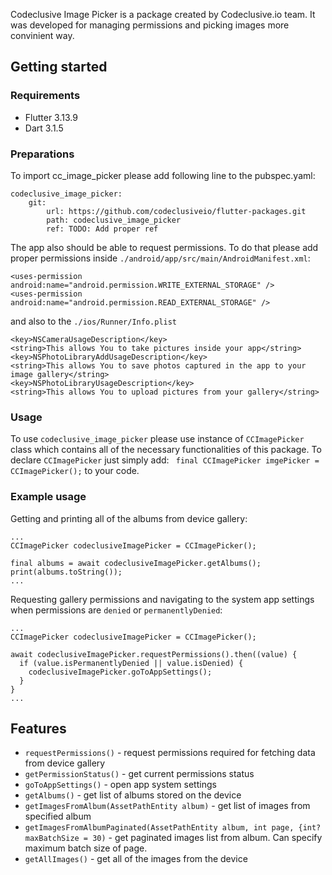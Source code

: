 Codeclusive Image Picker is a package created by Codeclusive.io team. It was developed for managing permissions and picking images more convinient way. 


## Getting started

### Requirements
- Flutter 3.13.9
- Dart 3.1.5

### Preparations 
To import cc_image_picker please add following line to the pubspec.yaml:

```dependencies:
codeclusive_image_picker:
    git:
        url: https://github.com/codeclusiveio/flutter-packages.git
        path: codeclusive_image_picker
        ref: TODO: Add proper ref
```

The app also should be able to request permissions. To do that please add proper permissions inside ```./android/app/src/main/AndroidManifest.xml```:
```
<uses-permission android:name="android.permission.WRITE_EXTERNAL_STORAGE" />
<uses-permission android:name="android.permission.READ_EXTERNAL_STORAGE" />
```

and also to the ```./ios/Runner/Info.plist```
```
<key>NSCameraUsageDescription</key>
<string>This allows You to take pictures inside your app</string>
<key>NSPhotoLibraryAddUsageDescription</key>
<string>This allows You to save photos captured in the app to your image gallery</string>
<key>NSPhotoLibraryUsageDescription</key>
<string>This allows You to upload pictures from your gallery</string>
```

### Usage
To use ```codeclusive_image_picker``` please use instance of ```CCImagePicker``` class which contains all of the necessary functionalities of this package. 
To declare ```CCImagePicker``` just simply add: ``` final CCImagePicker imgePicker = CCImagePicker();``` to your code.

### Example usage
Getting and printing all of the albums from device gallery:
```
...
CCImagePicker codeclusiveImagePicker = CCImagePicker();

final albums = await codeclusiveImagePicker.getAlbums();
print(albums.toString());
...
```

Requesting gallery permissions and navigating to the system app settings when permissions are ```denied``` or ```permanentlyDenied```:
```
...
CCImagePicker codeclusiveImagePicker = CCImagePicker();

await codeclusiveImagePicker.requestPermissions().then((value) {
  if (value.isPermanentlyDenied || value.isDenied) {
    codeclusiveImagePicker.goToAppSettings();
  }
}
...
```

## Features

- ```requestPermissions()``` - request permissions required for fetching data from device gallery
- ```getPermissionStatus()``` - get current permissions status
- ```goToAppSettings()``` - open app system settings
- ```getAlbums()``` - get list of albums stored on the device
- ```getImagesFromAlbum(AssetPathEntity album)``` - get list of images from specified album
- ```getImagesFromAlbumPaginated(AssetPathEntity album, int page, {int? maxBatchSize = 30)``` - get paginated images list from album. Can specify maximum batch size of page.
- ```getAllImages()``` - get all of the images from the device
